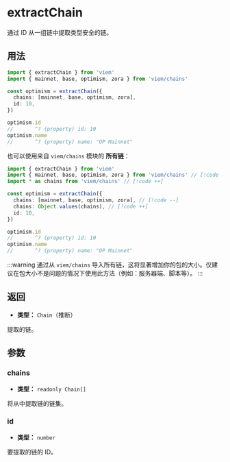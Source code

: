 # extractChain

通过 ID 从一组链中提取类型安全的链。

## 用法

```ts
import { extractChain } from 'viem'
import { mainnet, base, optimism, zora } from 'viem/chains'

const optimism = extractChain({
  chains: [mainnet, base, optimism, zora],
  id: 10,
})

optimism.id
//       ^? (property) id: 10
optimism.name
//       ^? (property) name: "OP Mainnet"
```

也可以使用来自 `viem/chains` 模块的 **所有链**：

```ts
import { extractChain } from 'viem'
import { mainnet, base, optimism, zora } from 'viem/chains' // [!code --]
import * as chains from 'viem/chains' // [!code ++]

const optimism = extractChain({
  chains: [mainnet, base, optimism, zora], // [!code --]
  chains: Object.values(chains), // [!code ++]
  id: 10,
})

optimism.id
//       ^? (property) id: 10
optimism.name
//       ^? (property) name: "OP Mainnet"
```

:::warning
通过从 `viem/chains` 导入所有链，这将显著增加你的包的大小。仅建议在包大小不是问题的情况下使用此方法（例如：服务器端、脚本等）。
:::

## 返回

- **类型：** `Chain`（推断）

提取的链。

## 参数

### chains

- **类型：** `readonly Chain[]`

将从中提取链的链集。

### id

- **类型：** `number`

要提取的链的 ID。